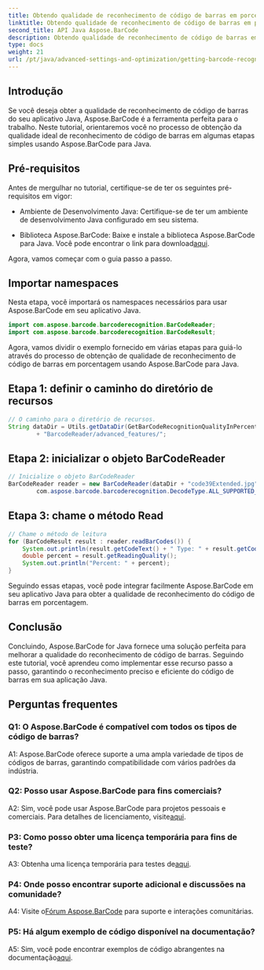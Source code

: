 ```yaml
---
title: Obtendo qualidade de reconhecimento de código de barras em porcentagem em Java com Aspose.BarCode
linktitle: Obtendo qualidade de reconhecimento de código de barras em porcentagem
second_title: API Java Aspose.BarCode
description: Obtendo qualidade de reconhecimento de código de barras em Java com Aspose.BarCode. Siga nosso guia passo a passo para obter os melhores resultados.
type: docs
weight: 21
url: /pt/java/advanced-settings-and-optimization/getting-barcode-recognition-quality-percent/
---
```

## Introdução

Se você deseja obter a qualidade de reconhecimento de código de barras do seu aplicativo Java, Aspose.BarCode é a ferramenta perfeita para o trabalho. Neste tutorial, orientaremos você no processo de obtenção da qualidade ideal de reconhecimento de código de barras em algumas etapas simples usando Aspose.BarCode para Java.

## Pré-requisitos

Antes de mergulhar no tutorial, certifique-se de ter os seguintes pré-requisitos em vigor:

- Ambiente de Desenvolvimento Java: Certifique-se de ter um ambiente de desenvolvimento Java configurado em seu sistema.

-  Biblioteca Aspose.BarCode: Baixe e instale a biblioteca Aspose.BarCode para Java. Você pode encontrar o link para download[aqui](https://releases.aspose.com/barcode/java/).

Agora, vamos começar com o guia passo a passo.

## Importar namespaces

Nesta etapa, você importará os namespaces necessários para usar Aspose.BarCode em seu aplicativo Java.

```java
import com.aspose.barcode.barcoderecognition.BarCodeReader;
import com.aspose.barcode.barcoderecognition.BarCodeResult;


```

Agora, vamos dividir o exemplo fornecido em várias etapas para guiá-lo através do processo de obtenção de qualidade de reconhecimento de código de barras em porcentagem usando Aspose.BarCode para Java.

## Etapa 1: definir o caminho do diretório de recursos

```java
// O caminho para o diretório de recursos.
String dataDir = Utils.getDataDir(GetBarCodeRecognitionQualityInPercent.class)
		+ "BarcodeReader/advanced_features/";
```

## Etapa 2: inicializar o objeto BarCodeReader

```java
// Inicialize o objeto BarCodeReader
BarCodeReader reader = new BarCodeReader(dataDir + "code39Extended.jpg",
		com.aspose.barcode.barcoderecognition.DecodeType.ALL_SUPPORTED_TYPES);
```

## Etapa 3: chame o método Read

```java
// Chame o método de leitura
for (BarCodeResult result : reader.readBarCodes()) {
	System.out.println(result.getCodeText() + " Type: " + result.getCodeType());
	double percent = result.getReadingQuality();
	System.out.println("Percent: " + percent);
}
```

Seguindo essas etapas, você pode integrar facilmente Aspose.BarCode em seu aplicativo Java para obter a qualidade de reconhecimento do código de barras em porcentagem.

## Conclusão

Concluindo, Aspose.BarCode for Java fornece uma solução perfeita para melhorar a qualidade do reconhecimento de código de barras. Seguindo este tutorial, você aprendeu como implementar esse recurso passo a passo, garantindo o reconhecimento preciso e eficiente do código de barras em sua aplicação Java.

## Perguntas frequentes

### Q1: O Aspose.BarCode é compatível com todos os tipos de código de barras?

A1: Aspose.BarCode oferece suporte a uma ampla variedade de tipos de códigos de barras, garantindo compatibilidade com vários padrões da indústria.

### Q2: Posso usar Aspose.BarCode para fins comerciais?

 A2: Sim, você pode usar Aspose.BarCode para projetos pessoais e comerciais. Para detalhes de licenciamento, visite[aqui](https://purchase.aspose.com/buy).

### P3: Como posso obter uma licença temporária para fins de teste?

A3: Obtenha uma licença temporária para testes de[aqui](https://purchase.aspose.com/temporary-license/).

### P4: Onde posso encontrar suporte adicional e discussões na comunidade?

 A4: Visite o[Fórum Aspose.BarCode](https://forum.aspose.com/c/barcode/13) para suporte e interações comunitárias.

### P5: Há algum exemplo de código disponível na documentação?

 A5: Sim, você pode encontrar exemplos de código abrangentes na documentação[aqui](https://reference.aspose.com/barcode/java/).